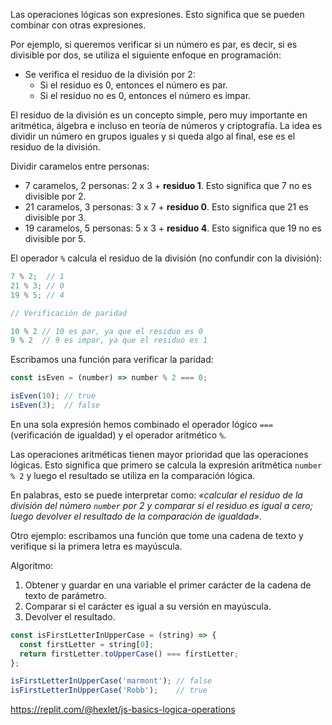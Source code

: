 
Las operaciones lógicas son expresiones. Esto significa que se pueden combinar con otras expresiones.

Por ejemplo, si queremos verificar si un número es par, es decir, si es divisible por dos, se utiliza el siguiente enfoque en programación:

* Se verifica el residuo de la división por 2:
  * Si el residuo es 0, entonces el número es par.
  * Si el residuo no es 0, entonces el número es impar.

El residuo de la división es un concepto simple, pero muy importante en aritmética, álgebra e incluso en teoría de números y criptografía. La idea es dividir un número en grupos iguales y si queda algo al final, ese es el residuo de la división.

Dividir caramelos entre personas:

- 7 caramelos, 2 personas: 2 x 3 + **residuo 1**.
  Esto significa que 7 no es divisible por 2.
- 21 caramelos, 3 personas: 3 x 7 + **residuo 0**.
  Esto significa que 21 es divisible por 3.
- 19 caramelos, 5 personas: 5 x 3 + **residuo 4**.
  Esto significa que 19 no es divisible por 5.

El operador `%` calcula el residuo de la división (no confundir con la división):

```javascript
7 % 2;  // 1
21 % 3; // 0
19 % 5; // 4

// Verificación de paridad

10 % 2 // 10 es par, ya que el residuo es 0
9 % 2  // 9 es impar, ya que el residuo es 1
```

Escribamos una función para verificar la paridad:

```javascript
const isEven = (number) => number % 2 === 0;

isEven(10); // true
isEven(3);  // false
```

En una sola expresión hemos combinado el operador lógico `===` (verificación de igualdad) y el operador aritmético `%`.

Las operaciones aritméticas tienen mayor prioridad que las operaciones lógicas. Esto significa que primero se calcula la expresión aritmética `number % 2` y luego el resultado se utiliza en la comparación lógica.

En palabras, esto se puede interpretar como: *«calcular el residuo de la división del número `number` por 2 y comparar si el residuo es igual a cero; luego devolver el resultado de la comparación de igualdad»*.

Otro ejemplo: escribamos una función que tome una cadena de texto y verifique si la primera letra es mayúscula.

Algoritmo:

1. Obtener y guardar en una variable el primer carácter de la cadena de texto de parámetro.
2. Comparar si el carácter es igual a su versión en mayúscula.
3. Devolver el resultado.

```javascript
const isFirstLetterInUpperCase = (string) => {
  const firstLetter = string[0];
  return firstLetter.toUpperCase() === firstLetter;
};

isFirstLetterInUpperCase('marmont'); // false
isFirstLetterInUpperCase('Robb');    // true
```

https://replit.com/@hexlet/js-basics-logica-operations
